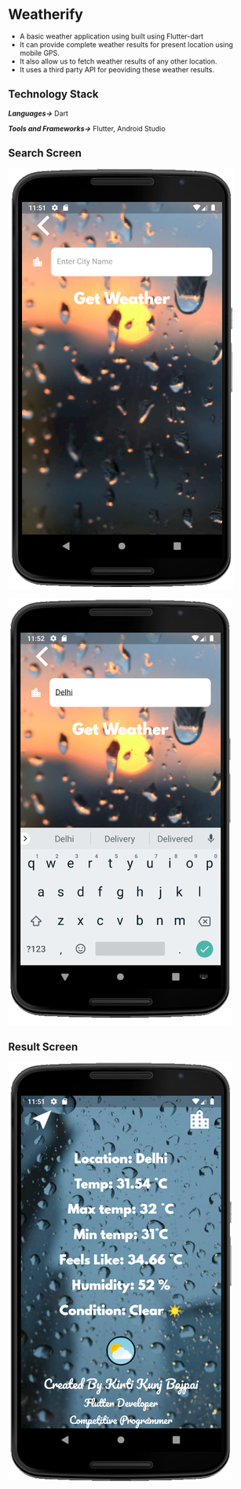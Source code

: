 # Weatherify

- A basic weather application using built using Flutter-dart
- It can provide complete weather results for present location using mobile GPS. 
- It also allow us to fetch weather results of any other location. 
- It uses a third party API for peoviding these weather results.

## Technology Stack

***Languages->*** Dart

***Tools and Frameworks->*** Flutter, Android Studio

## Search Screen
![App_Screens](/images/image1.png)

![App_Screens](/images/image2.png)
## Result Screen
![App_Screens](/images/image3.png)
